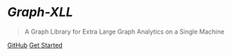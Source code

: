 
# *Graph-XLL*

> A Graph Library for Extra Large Graph Analytics on a Single Machine

[GitHub](https://github.com/graph-xll/graph-xll)
[Get Started](#getting-started)

